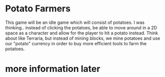 # Potato Farmers
This game will be an idle game which will consist of potatoes.
I was thinking.. instead of clicking the potatoes, be able to 
move around in a 2D space as a character and allow for the player
to hit a potato instead. Think about like Terraria, but instead of 
mining blocks, we mine potatoes and use our "potato" currency in order
to buy more efficient tools to farm the potatoes.

# more information later
